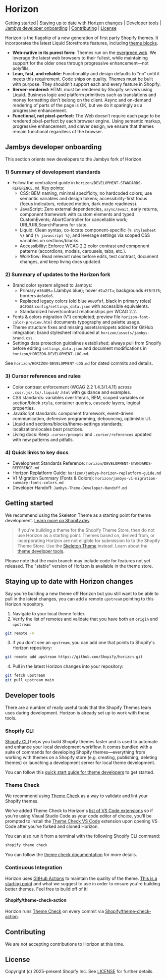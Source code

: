 # Horizon

[Getting started](#getting-started) |
[Staying up to date with Horizon changes](#staying-up-to-date-with-horizon-changes) |
[Developer tools](#developer-tools) |
[Jambys developer onboarding](#jambys-developer-onboarding) |
[Contributing](#contributing) |
[License](#license)

Horizon is the flagship of a new generation of first party Shopify themes. It incorporates the latest Liquid Storefronts features, including [theme blocks](https://shopify.dev/docs/storefronts/themes/architecture/blocks/theme-blocks/quick-start?framework=liquid).

- **Web-native in its purest form:** Themes run on the [evergreen web](https://www.w3.org/2001/tag/doc/evergreen-web/). We leverage the latest web browsers to their fullest, while maintaining support for the older ones through progressive enhancement—not polyfills.
- **Lean, fast, and reliable:** Functionality and design defaults to “no” until it meets this requirement. Code ships on quality. Themes must be built with purpose. They shouldn’t support each and every feature in Shopify.
- **Server-rendered:** HTML must be rendered by Shopify servers using Liquid. Business logic and platform primitives such as translations and money formatting don’t belong on the client. Async and on-demand rendering of parts of the page is OK, but we do it sparingly as a progressive enhancement.
- **Functional, not pixel-perfect:** The Web doesn’t require each page to be rendered pixel-perfect by each browser engine. Using semantic markup, progressive enhancement, and clever design, we ensure that themes remain functional regardless of the browser.

## Jambys developer onboarding

This section orients new developers to the Jambys fork of Horizon.

### 1) Summary of development standards

- Follow the centralized guide in `horizon/DEVELOPMENT-STANDARDS-REFERENCE.md`. Key points:
  - CSS: BEM naming, minimal specificity, no hardcoded colors; use semantic variables and design tokens; accessibility-first focus (focus indicators, reduced motion, dark mode readiness).
  - JavaScript: Zero external dependencies, `async/await`, early returns, component framework with custom elements and typed CustomEvents; AbortController for cancellable work; URL/URLSearchParams for state.
  - Liquid: Clean syntax, co-locate component-specific `{% stylesheet %}` and `{% javascript %}`, and leverage settings via scoped CSS variables on sections/blocks.
  - Accessibility: Enforce WCAG 2.2 color contrast and component patterns (accordions, modals, carousels, tabs, etc.).
  - Workflow: Read relevant rules before edits, test contrast, document changes, and keep living docs updated.

### 2) Summary of updates to the Horizon fork

- Brand color system aligned to Jambys:
  - Primary `#36409a` (Jambys blue); hover `#2a2f7a`; backgrounds `#f5f5f5`; borders `#e6e6e6`.
  - Replaced legacy colors (old blue `#000f9f`, black in primary roles) across `config/settings_data.json` with accessible equivalents.
  - Standardized hover/contrast relationships per WCAG 2.2.
- Fonts & colors migration (V1) completed; preview file `horizon-font-color-preview.html` documents typography and palette usage.
- Theme structure fixes and missing assets/snippets added for GitHub integration; brand stylesheet introduced at `horizon/assets/jambys-brand.css`.
- Settings data protection guidelines established; always pull from Shopify before editing `settings_data.json` and document modifications in `horizon/HORIZON-DEVELOPMENT-LOG.md`.

See `horizon/HORIZON-DEVELOPMENT-LOG.md` for dated commits and details.

### 3) Cursor references and rules

- Color contrast enforcement (WCAG 2.2 1.4.3/1.4.11) across `.css/.js/.ts/.liquid/.html` with guidance and examples.
- CSS standards: variables over literals, BEM, scoped variables on section/block `style`, container queries, cascade layers, logical properties.
- JavaScript standards: component framework, event-driven communication, defensive programming, debouncing, optimistic UI.
- Liquid and sections/blocks/theme-settings standards; localization/locales best practices.
- Living docs: Keep `.cursor/prompts` and `.cursor/references` updated with new patterns and pitfalls.

### 4) Quick links to key docs

- Development Standards Reference: `horizon/DEVELOPMENT-STANDARDS-REFERENCE.md`
- Horizon Replatform Guide: `horizon/jambys-horizon-replatform-guide.md`
- V1 Migration Summary (Fonts & Colors): `horizon/jambys-v1-migration-summary-fonts-colors.md`
- Developer Handoff: `Jambys-Theme-Developer-Handoff.md`

## Getting started

We recommend using the Skeleton Theme as a starting point for theme development. [Learn more on Shopify.dev](https://shopify.dev/themes/getting-started/create).

> If you're building a theme for the Shopify Theme Store, then do not use Horizon as a starting point. Themes based on, derived from, or incorporating Horizon are not eligible for submission to to the Shopify Theme Store. Use the [Skeleton Theme](https://github.com/Shopify/skeleton-theme) instead. Learn about the [theme developer tools](https://shopify.dev/docs/storefronts/themes/tools).

Please note that the main branch may include code for features not yet released. The "stable" version of Horizon is available in the theme store.

## Staying up to date with Horizon changes

Say you're building a new theme off Horizon but you still want to be able to pull in the latest changes, you can add a remote `upstream` pointing to this Horizon repository.

1. Navigate to your local theme folder.
2. Verify the list of remotes and validate that you have both an `origin` and `upstream`:

```sh
git remote -v
```

3. If you don't see an `upstream`, you can add one that points to Shopify's Horizon repository:

```sh
git remote add upstream https://github.com/Shopify/horizon.git
```

4. Pull in the latest Horizon changes into your repository:

```sh
git fetch upstream
git pull upstream main
```

## Developer tools

There are a number of really useful tools that the Shopify Themes team uses during development. Horizon is already set up to work with these tools.

### Shopify CLI

[Shopify CLI](https://shopify.dev/docs/storefronts/themes/tools/cli) helps you build Shopify themes faster and is used to automate and enhance your local development workflow. It comes bundled with a suite of commands for developing Shopify themes—everything from working with themes on a Shopify store (e.g. creating, publishing, deleting themes) or launching a development server for local theme development.

You can follow this [quick start guide for theme developers](https://shopify.dev/docs/themes/tools/cli) to get started.

### Theme Check

We recommend using [Theme Check](https://github.com/shopify/theme-check) as a way to validate and lint your Shopify themes.

We've added Theme Check to Horizon's [list of VS Code extensions](/.vscode/extensions.json) so if you're using Visual Studio Code as your code editor of choice, you'll be prompted to install the [Theme Check VS Code](https://marketplace.visualstudio.com/items?itemName=Shopify.theme-check-vscode) extension upon opening VS Code after you've forked and cloned Horizon.

You can also run it from a terminal with the following Shopify CLI command:

```bash
shopify theme check
```

You can follow the [theme check documentation](https://shopify.dev/docs/storefronts/themes/tools/theme-check) for more details.

### Continuous Integration

Horizon uses [GitHub Actions](https://github.com/features/actions) to maintain the quality of the theme. [This is a starting point](https://github.com/Shopify/horizon-private/blob/main/.github/workflows/ci.yml) and what we suggest to use in order to ensure you're building better themes. Feel free to build off of it!

#### Shopify/theme-check-action

Horizon runs [Theme Check](#Theme-Check) on every commit via [Shopify/theme-check-action](https://github.com/Shopify/theme-check-action).

## Contributing

We are not accepting contributions to Horizon at this time.

## License

Copyright (c) 2025-present Shopify Inc. See [LICENSE](/LICENSE.md) for further details.
